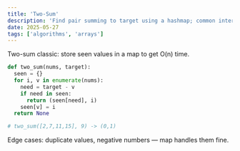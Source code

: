 ```yaml
---
title: 'Two-Sum'
description: 'Find pair summing to target using a hashmap; common interview pattern.'
date: 2025-05-27
tags: ['algorithms', 'arrays']
---
```


Two-sum classic: store seen values in a map to get O(n) time.

```python
def two_sum(nums, target):
  seen = {}
  for i, v in enumerate(nums):
    need = target - v
    if need in seen:
      return (seen[need], i)
    seen[v] = i
  return None

# two_sum([2,7,11,15], 9) -> (0,1)
```

Edge cases: duplicate values, negative numbers — map handles them fine.
